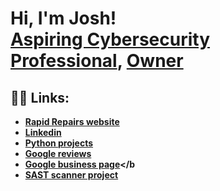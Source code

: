 <h1>Hi, I'm Josh! <br/><a href="https://www.linkedin.com/in/joshmadakor/"> Aspiring Cybersecurity Professional</a>, <a href="https://rapidrepairsldn.com/">Owner</a> </h1>

<h2>👨‍💻 Links:</h2>

- <b>[Rapid Repairs website](https://rapidrepairsldn.com/)</b>
- <b>[Linkedin](www.linkedin.com/in/joshuaasobitan)</b>
- <b>[Python projects](https://github.com/Joshuasa300/Python-projects)</b>
- <b>[Google reviews](https://github.com/Joshuasa300/Google-reviews)</b>
- <b>[Google business page](https://maps.app.goo.gl/t6W4oTUpzHCAqWtC6)</b
- <b>[SAST scanner project](https://maps.app.goo.gl/t6W4oTUpzHCAqWtC6)</b>


